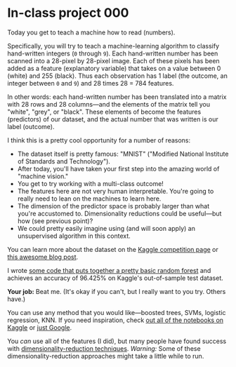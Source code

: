 # In-class project 000

Today you get to teach a machine how to read (numbers).

Specifically, you will try to teach a machine-learning algorithm to classify hand-written integers (`0` through `9`). Each hand-written number has been scanned into a 28-pixel by 28-pixel image. Each of these pixels has been added as a feature (explanatory variable) that takes on a value between 0 (white) and 255 (black). Thus each observation has 1 label (the outcome, an integer between `0` and `9`) and 28 times 28 = 784 features.

In other words: each hand-written number has been translated into a matrix with 28 rows and 28 columns—and the elements of the matrix tell you "white", "grey", or "black". These elements of become the features (predictors) of our dataset, and the actual number that was written is our label (outcome).

I think this is a pretty cool opportunity for a number of reasons:

- The dataset itself is pretty famous: "MNIST" ("Modified National Institute of Standards and Technology"). 
- After today, you'll have taken your first step into the amazing world of "machine vision."
- You get to try working with a multi-class outcome!
- The features here are not very human interpretable. You're going to really need to lean on the machines to learn here.
- The dimension of the predictor space is probably larger than what you're accustomed to. Dimensionality reductions could be useful—but how (see previous point)?
- We could pretty easily imagine using (and will soon apply) an unsupervised algorithm in this context.

You can learn more about the dataset on the [Kaggle competition page](https://www.kaggle.com/c/digit-recognizer/overview) or [this awesome blog post](https://colah.github.io/posts/2014-10-Visualizing-MNIST/).

I wrote [some code that puts together a pretty basic random forest](https://rpubs.com/edrubin/predicting-digits) and achieves an accuracy of 96.425% on Kaggle's out-of-sample test dataset. 

**Your job:** Beat me. (It's okay if you can't, but I really want to you try. Others have.)

You can use any method that you would like—boosted trees, SVMs, logistic regression, KNN. If you need inspiration, check [out all of the notebooks on Kaggle](https://www.kaggle.com/c/digit-recognizer/code) or [just Google](https://www.google.com).

You *can* use all of the features (I did), but many people have found success with [dimensionality-reduction techniques](https://juliasilge.com/blog/cocktail-recipes-umap/). *Warning:* Some of these dimensionality-reduction approaches might take a little while to run.